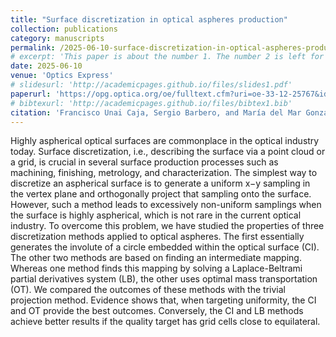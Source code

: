 ```yaml
---
title: "Surface discretization in optical aspheres production"
collection: publications
category: manuscripts
permalink: /2025-06-10-surface-discretization-in-optical-aspheres-production
# excerpt: 'This paper is about the number 1. The number 2 is left for future work.'
date: 2025-06-10
venue: 'Optics Express'
# slidesurl: 'http://academicpages.github.io/files/slides1.pdf'
paperurl: 'https://opg.optica.org/oe/fulltext.cfm?uri=oe-33-12-25767&id=572789'
# bibtexurl: 'http://academicpages.github.io/files/bibtex1.bib'
citation: 'Francisco Unai Caja, Sergio Barbero, and María del Mar González, "Surface discretization in optical aspheres production," Opt. Express 33, 25767-25782 (2025)'
---
```

Highly aspherical optical surfaces are commonplace in the optical industry today. Surface discretization, i.e., describing the surface via a point cloud or a grid, is crucial in several surface production processes such as machining, finishing, metrology, and characterization. The simplest way to discretize an aspherical surface is to generate a uniform x−y sampling in the vertex plane and orthogonally project that sampling onto the surface. However, such a method leads to excessively non-uniform samplings when the surface is highly aspherical, which is not rare in the current optical industry. To overcome this problem, we have studied the properties of three discretization methods applied to optical aspheres. The first essentially generates the involute of a circle embedded within the optical surface (CI). The other two methods are based on finding an intermediate mapping. Whereas one method finds this mapping by solving a Laplace-Beltrami partial derivatives system (LB), the other uses optimal mass transportation (OT). We compared the outcomes of these methods with the trivial projection method. Evidence shows that, when targeting uniformity, the CI and OT provide the best outcomes. Conversely, the CI and LB methods achieve better results if the quality target has grid cells close to equilateral.
